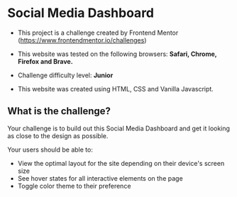 # Social Media Dashboard

- This project is a challenge created by Frontend Mentor (https://www.frontendmentor.io/challenges)

- This website was tested on the following browsers: **Safari, Chrome, Firefox and Brave.**

- Challenge difficulty level: **Junior**

- This website was created using HTML, CSS and Vanilla Javascript.

## What is the challenge?

Your challenge is to build out this Social Media Dashboard and get it looking as close to the design as possible.

Your users should be able to:

- View the optimal layout for the site depending on their device's screen size
- See hover states for all interactive elements on the page
- Toggle color theme to their preference
